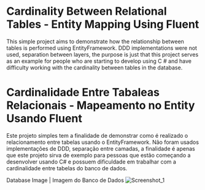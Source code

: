 
# Cardinality Between Relational Tables - Entity Mapping Using Fluent

This simple project aims to demonstrate how the relationship between tables is performed using EntityFramework.
DDD implementations were not used, separation between layers, the purpose is just that this project serves as an example for people who are starting to develop using C # and have difficulty working with the cardinality between tables in the database.

# Cardinalidade Entre Tabaleas Relacionais - Mapeamento no Entity Usando Fluent

Este projeto simples tem a finalidade de demonstrar como é realizado o relacionamento entre tabelas usando o EntityFramework.
Não foram usados implementações de DDD, separação entre camadas, a finalidade é apenas que este projeto sirva de exemplo para pessoas que estão começando a desenvolver usando C# e possuem dificuldade em trabalhar com a cardinalidade entre tabelas do banco de dados.

Database Image | Imagem do Banco de Dados
![Screenshot_1](https://user-images.githubusercontent.com/72615280/99531266-3e705000-2981-11eb-89a4-757ec08c0d6a.png)
